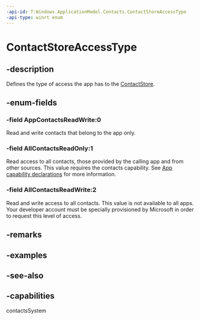 ```yaml
---
-api-id: T:Windows.ApplicationModel.Contacts.ContactStoreAccessType
-api-type: winrt enum
---
```


<!-- Enumeration syntax
public enum Windows.ApplicationModel.Contacts.ContactStoreAccessType : int
-->

# ContactStoreAccessType

## -description
Defines the type of access the app has to the [ContactStore](contactstore.md).

## -enum-fields
### -field AppContactsReadWrite:0
Read and write contacts that belong to the app only.

### -field AllContactsReadOnly:1
Read access to all contacts, those provided by the calling app and from other sources. This value requires the contacts capability. See [App capability declarations](https://msdn.microsoft.com/library/25b18ba5-e584-4537-9f19-bb2c8c52dfe1) for more information.

### -field AllContactsReadWrite:2
Read and write access to all contacts. This value is not available to all apps. Your developer account must be specially provisioned by Microsoft in order to request this level of access.


## -remarks

## -examples

## -see-also

## -capabilities
contactsSystem
